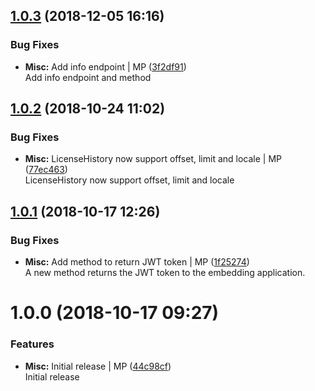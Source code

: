<a name="1.0.3"></a>
## [1.0.3](https://github.com/mmpro/ac-adobeio/compare/v1.0.2...v1.0.3) (2018-12-05 16:16)


### Bug Fixes

* **Misc:** Add info endpoint | MP ([3f2df91](https://github.com/mmpro/ac-adobeio/commit/3f2df91))    
  Add info endpoint and method



<a name="1.0.2"></a>
## [1.0.2](https://github.com/mmpro/ac-adobeio/compare/v1.0.1...v1.0.2) (2018-10-24 11:02)


### Bug Fixes

* **Misc:** LicenseHistory now support offset, limit and locale | MP ([77ec463](https://github.com/mmpro/ac-adobeio/commit/77ec463))    
  LicenseHistory now support offset, limit and locale



<a name="1.0.1"></a>
## [1.0.1](https://github.com/mmpro/ac-adobeio/compare/v1.0.0...v1.0.1) (2018-10-17 12:26)


### Bug Fixes

* **Misc:** Add method to return JWT token | MP ([1f25274](https://github.com/mmpro/ac-adobeio/commit/1f25274))    
  A new method returns the JWT token to the embedding application.



<a name="1.0.0"></a>
# 1.0.0 (2018-10-17 09:27)


### Features

* **Misc:** Initial release | MP ([44c98cf](https://github.com/mmpro/ac-adobeio/commit/44c98cf))    
  Initial release



